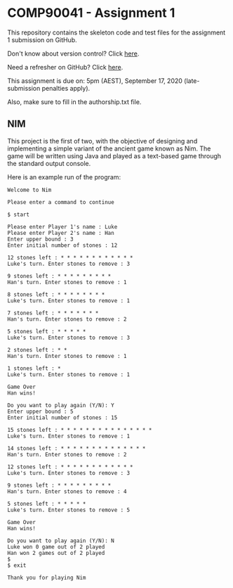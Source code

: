 # COMP90041 - Assignment 1

This repository contains the skeleton code and test files for the assignment 1 submission on GitHub.

Don't know about version control? Click [here](https://www.atlassian.com/git/tutorials/what-is-version-control).

Need a refresher on GitHub? Click [here](https://guides.github.com/activities/hello-world/).

This assignment is due on:
5pm (AEST), September 17, 2020 (late-submission penalties apply).

Also, make sure to fill in the authorship.txt file.

## NIM
This project is the first of two, with the objective of designing and implementing a simple variant of the ancient game known as Nim. The game will be written using Java and played as a text-based game through the standard output console. 

Here is an example run of the program:

    Welcome to Nim
    	
    Please enter a command to continue

    $ start

    Please enter Player 1's name : Luke
    Please enter Player 2's name : Han
    Enter upper bound : 3
    Enter initial number of stones : 12

    12 stones left : * * * * * * * * * * * *
    Luke's turn. Enter stones to remove : 3

    9 stones left : * * * * * * * * *
    Han's turn. Enter stones to remove : 1

    8 stones left : * * * * * * * *
    Luke's turn. Enter stones to remove : 1

    7 stones left : * * * * * * *
    Han's turn. Enter stones to remove : 2

    5 stones left : * * * * *
    Luke's turn. Enter stones to remove : 3

    2 stones left : * *
    Han's turn. Enter stones to remove : 1

    1 stones left : *
    Luke's turn. Enter stones to remove : 1

    Game Over
    Han wins!

    Do you want to play again (Y/N): Y
    Enter upper bound : 5
    Enter initial number of stones : 15

    15 stones left : * * * * * * * * * * * * * * *
    Luke's turn. Enter stones to remove : 1

    14 stones left : * * * * * * * * * * * * * *
    Han's turn. Enter stones to remove : 2

    12 stones left : * * * * * * * * * * * *
    Luke's turn. Enter stones to remove : 3

    9 stones left : * * * * * * * * *
    Han's turn. Enter stones to remove : 4

    5 stones left : * * * * *
    Luke's turn. Enter stones to remove : 5

    Game Over
    Han wins!

    Do you want to play again (Y/N): N
    Luke won 0 game out of 2 played
    Han won 2 games out of 2 played
    $ 
    $ exit
    
    Thank you for playing Nim